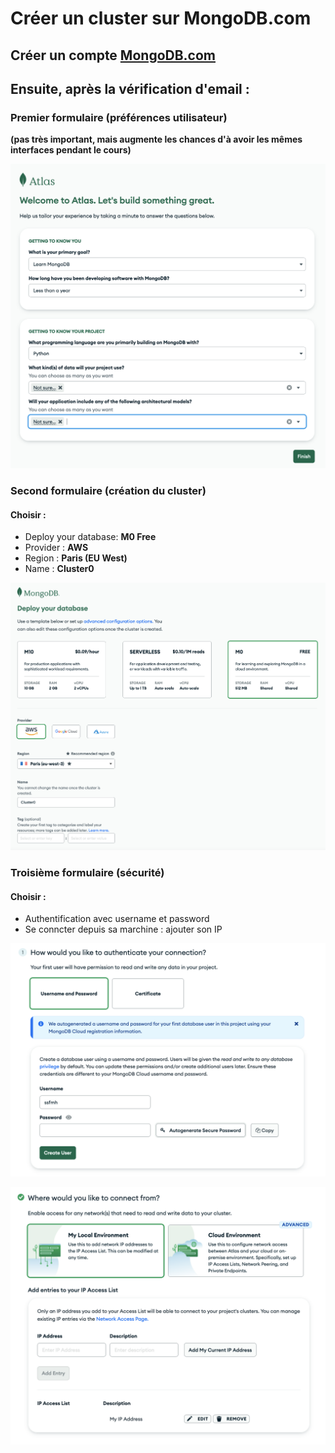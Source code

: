 

# Créer un cluster sur MongoDB.com


## Créer un compte [MongoDB.com](https://www.mongodb.com/fr-fr)

## Ensuite, après la vérification d'email : 

### Premier formulaire (préférences utilisateur)

**(pas très important, mais augmente les chances d'à avoir les mêmes interfaces pendant le cours)**

![MongoDB](images/mongodb_first_form.png)

### Second formulaire (création du cluster)

#### Choisir : 

- Deploy your database: **M0 Free**
- Provider : **AWS**
- Region : **Paris (EU West)**
- Name : **Cluster0**


![MongoDB](images/mongodb_second_form.png)




### Troisième formulaire (sécurité)

#### Choisir : 

- Authentification avec username et password
- Se conncter depuis sa marchine : ajouter son IP

![MongoDB](images/mongodb_third_form_1.png)

![MongoDB](images/mongodb_third_form_2.png)

